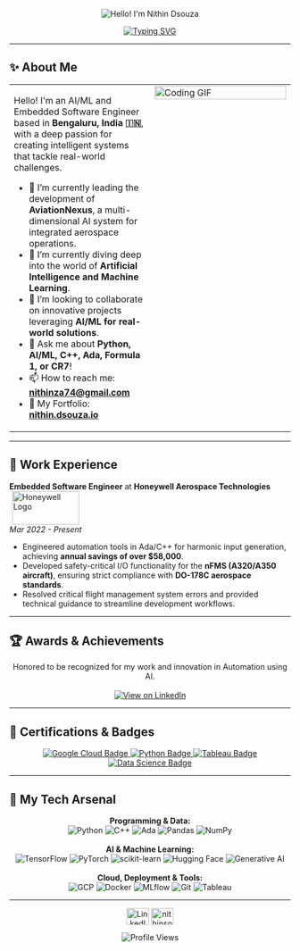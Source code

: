 <p align="center">
  <img src="https://media.licdn.com/dms/image/v2/D5603AQFvtSZRvnoRzw/profile-displayphoto-shrink_200_200/profile-displayphoto-shrink_200_200/0/1668749912530?e=1761782400&v=beta&t=9nmdWW1I3CbCGYnKfrvf3JSga8rmM0ldqQBpuHYLvmA" alt="Hello! I'm Nithin Dsouza">
</p>

<p align="center">
  <a href="https://git.io/typing-svg"><img src="https://readme-typing-svg.herokuapp.com?font=Fira+Code&size=24&pause=1000&color=3393FF&center=true&width=435&lines=AI+%26+ML+Engineer;Embedded+Software+Engineer;Aerospace+Innovator" alt="Typing SVG" /></a>
</p>

---

## ✨ About Me

<table>
  <tr>
    <td valign="top" width="50%">
      <p>Hello! I'm an AI/ML and Embedded Software Engineer based in <strong>Bengaluru, India 🇮🇳</strong>, with a deep passion for creating intelligent systems that tackle real-world challenges.</p>
      <ul>
        <li>🔭 I’m currently leading the development of <strong>AviationNexus</strong>, a multi-dimensional AI system for integrated aerospace operations.</li>
        <li>🌱 I’m currently diving deep into the world of <strong>Artificial Intelligence and Machine Learning</strong>.</li>
        <li>👯 I’m looking to collaborate on innovative projects leveraging <strong>AI/ML for real-world solutions</strong>.</li>
        <li>💬 Ask me about <strong>Python, AI/ML, C++, Ada, Formula 1, or CR7</strong>!</li>
        <li>📫 How to reach me: <a href="mailto:nithinza74@gmail.com"><strong>nithinza74@gmail.com</strong></a></li>
        <li>💬 My Fortfolio: <a href="https://nithindsouza.github.io/"><strong>nithin.dsouza.io</strong></a></li>
      </ul>
    </td>
    <td valign="top" width="50%">
      <img src="https://media.giphy.com/media/v1.Y2lkPTc5MGI3NjExM3pobGtucDdhbGM1eGJlczc1b2c4eWZkY3c2M2Y5eW15dWZud3g4cyZlcD12MV9pbnRlcm5hbF9naWZfYnlfaWQmY3Q9Zw/qgQUggAC3Pfv687qPC/giphy.gif" alt="Coding GIF" width="100%">
    </td>
  </tr>
</table>

---

## 💼 Work Experience

**Embedded Software Engineer** at **Honeywell Aerospace Technologies** <img src="https://cdn.worldvectorlogo.com/logos/honeywell-logo-1.svg" height="60" width="120" alt="Honeywell Logo" style="horizontal-align:middle; margin-left:5px;">
<br>
*Mar 2022 - Present*
- Engineered automation tools in Ada/C++ for harmonic input generation, achieving **annual savings of over $58,000**.
- Developed safety-critical I/O functionality for the **nFMS (A320/A350 aircraft)**, ensuring strict compliance with **DO-178C aerospace standards**.
- Resolved critical flight management system errors and provided technical guidance to streamline development workflows.

---

## 🏆 Awards & Achievements
<p align="center">
  Honored to be recognized for my work and innovation in Automation using AI.
  <br><br>
  <a href="https://www.linkedin.com/posts/nithinsouza_gratitude-innovation-ai-activity-7345336687859855360-_JPW" target="_blank">
    <img src="https://img.shields.io/badge/View on LinkedIn-0A66C2?style=for-the-badge&logo=linkedin&logoColor=white" alt="View on LinkedIn">
  </a>
</p>

---

## 🏅 Certifications & Badges
<p align="center">
  <a href="https://www.qwiklabs.com/public_profiles/51e1849c-947a-4592-82ea-7b15a917ea3d" target="_blank">
    <img src="https://img.shields.io/badge/Google_Cloud-4285F4?style=for-the-badge&logo=google-cloud&logoColor=white" alt="Google Cloud Badge">
  </a>
  <a href="https://www.credly.com/badges/6c82c377-838b-459a-bfd0-207c3d81b70a" target="_blank">
    <img src="https://img.shields.io/badge/Python_Certified-3776AB?style=for-the-badge&logo=python&logoColor=white" alt="Python Badge">
  </a>
  <a href="https://www.linkedin.com/posts/nithinsouza_tableau-360digitmg-datavisualization-activity-6832953205467570176-HAjj" target="_blank">
    <img src="https://img.shields.io/badge/Tableau-E97627?style=for-the-badge&logo=tableau&logoColor=white" alt="Tableau Badge">
  </a>
  <a href="https://www.linkedin.com/posts/nithinsouza_activity-6828296297804648448-_F4I" target="_blank">
    <img src="https://img.shields.io/badge/Data_Science-F37726?style=for-the-badge" alt="Data Science Badge">
  </a>
</p>

---

## 🚀 My Tech Arsenal

<p align="center">
  <strong>Programming & Data:</strong><br>
  <img src="https://img.shields.io/badge/Python-3776AB?style=for-the-badge&logo=python&logoColor=white" alt="Python">
  <img src="https://img.shields.io/badge/C%2B%2B-00599C?style=for-the-badge&logo=c%2B%2B&logoColor=white" alt="C++">
  <img src="https://img.shields.io/badge/Ada-025E8C?style=for-the-badge&logo=ada&logoColor=white" alt="Ada">
  <img src="https://img.shields.io/badge/Pandas-150458?style=for-the-badge&logo=pandas&logoColor=white" alt="Pandas">
  <img src="https://img.shields.io/badge/NumPy-013243?style=for-the-badge&logo=numpy&logoColor=white" alt="NumPy">
  <br><br>
  <strong>AI & Machine Learning:</strong><br>
  <img src="https://img.shields.io/badge/TensorFlow-FF6F00?style=for-the-badge&logo=tensorflow&logoColor=white" alt="TensorFlow">
  <img src="https://img.shields.io/badge/PyTorch-EE4C2C?style=for-the-badge&logo=pytorch&logoColor=white" alt="PyTorch">
  <img src="https://img.shields.io/badge/scikit--learn-F7931A?style=for-the-badge&logo=scikit-learn&logoColor=white" alt="scikit-learn">
  <img src="https://img.shields.io/badge/Hugging_Face-FFD21E?style=for-the-badge&logo=hugging-face&logoColor=black" alt="Hugging Face">
  <img src="https://img.shields.io/badge/Generative_AI-8A2BE2?style=for-the-badge&logo=openai&logoColor=white" alt="Generative AI">
  <br><br>
  <strong>Cloud, Deployment & Tools:</strong><br>
  <img src="https://img.shields.io/badge/Google_Cloud-4285F4?style=for-the-badge&logo=google-cloud&logoColor=white" alt="GCP">
  <img src="https://img.shields.io/badge/Docker-2496ED?style=for-the-badge&logo=docker&logoColor=white" alt="Docker">
  <img src="https://img.shields.io/badge/MLflow-0194E2?style=for-the-badge&logo=mlflow&logoColor=white" alt="MLflow">
  <img src="https://img.shields.io/badge/Git-F05032?style=for-the-badge&logo=git&logoColor=white" alt="Git">
  <img src="https://img.shields.io/badge/Tableau-E97627?style=for-the-badge&logo=tableau&logoColor=white" alt="Tableau">
</p>

---

<p align="center">
  <a href="https://linkedin.com/in/nithinsouza" target="blank"><img align="center" src="https://raw.githubusercontent.com/rahuldkjain/github-profile-readme-generator/master/src/images/icons/Social/linked-in-alt.svg" alt="LinkedIn" height="30" width="40" /></a>
  <a href="https://instagram.com/nithinsouza" target="blank"><img align="center" src="https://raw.githubusercontent.com/rahuldkjain/github-profile-readme-generator/master/src/images/icons/Social/instagram.svg" alt="nithinsouza" height="30" width="40" /></a>
</p>
<p align="center">
  <img src="https://komarev.com/ghpvc/?username=nithinsouza&label=Profile%20Views&color=blueviolet&style=flat" alt="Profile Views"/>
</p>
